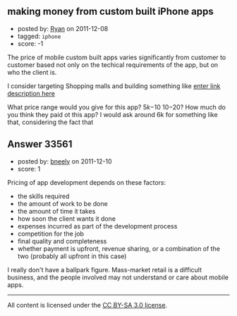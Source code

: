 ## making money from custom built iPhone apps

- posted by: [Ryan](https://stackexchange.com/users/-1/12068-ryan) on 2011-12-08
- tagged: `iphone`
- score: -1

The price of mobile custom built apps varies significantly from customer to customer based not only on the techical requirements of the app, but on who the client is. 

I consider targeting Shopping malls and building something like [enter link description here][1]

What price range would you give for this app?
$5k-$10
$10-$20?
How much do you think they paid ot this app?
I would ask around 6k for something like that, considering the fact that 

  [1]: http://www.iphoneincanada.ca/reviews/yorkdale-shopping-centre-launches-iphone-app/


## Answer 33561

- posted by: [bneely](https://stackexchange.com/users/-1/14957-bneely) on 2011-12-10
- score: 1

Pricing of app development depends on these factors:

 - the skills required
 - the amount of work to be done
 - the amount of time it takes
 - how soon the client wants it done
 - expenses incurred as part of the development process
 - competition for the job
 - final quality and completeness
 - whether payment is upfront, revenue sharing, or a combination of the two (probably all upfront in this case)

I really don't have a ballpark figure. Mass-market retail is a difficult business, and the people involved may not understand or care about mobile apps.



---

All content is licensed under the [CC BY-SA 3.0 license](https://creativecommons.org/licenses/by-sa/3.0/).
